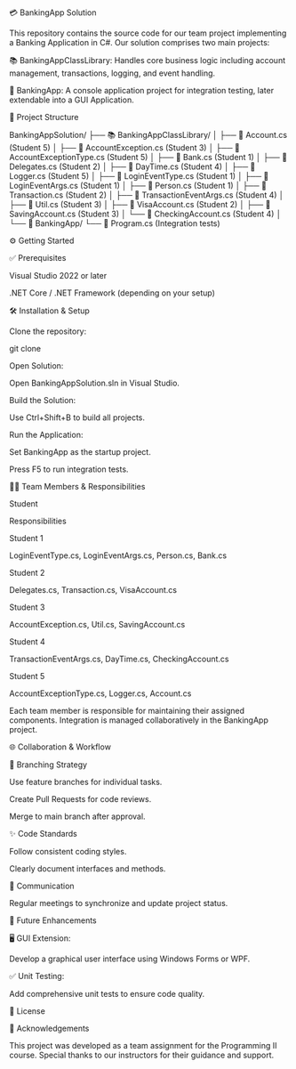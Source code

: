 💳 BankingApp Solution

This repository contains the source code for our team project implementing a Banking Application in C#. Our solution comprises two main projects:

📚 BankingAppClassLibrary: Handles core business logic including account management, transactions, logging, and event handling.

🚀 BankingApp: A console application project for integration testing, later extendable into a GUI Application.

📂 Project Structure

BankingAppSolution/
├── 📚 BankingAppClassLibrary/
│   ├── 📄 Account.cs                   (Student 5)
│   ├── 📄 AccountException.cs          (Student 3)
│   ├── 📄 AccountExceptionType.cs      (Student 5)
│   ├── 📄 Bank.cs                      (Student 1)
│   ├── 📄 Delegates.cs                 (Student 2)
│   ├── 📄 DayTime.cs                   (Student 4)
│   ├── 📄 Logger.cs                    (Student 5)
│   ├── 📄 LoginEventType.cs            (Student 1)
│   ├── 📄 LoginEventArgs.cs            (Student 1)
│   ├── 📄 Person.cs                    (Student 1)
│   ├── 📄 Transaction.cs               (Student 2)
│   ├── 📄 TransactionEventArgs.cs      (Student 4)
│   ├── 📄 Util.cs                      (Student 3)
│   ├── 📄 VisaAccount.cs               (Student 2)
│   ├── 📄 SavingAccount.cs             (Student 3)
│   └── 📄 CheckingAccount.cs           (Student 4)
│
└── 🚀 BankingApp/
    └── 📄 Program.cs                   (Integration tests)

⚙️ Getting Started

✅ Prerequisites

Visual Studio 2022 or later

.NET Core / .NET Framework (depending on your setup)

🛠️ Installation & Setup

Clone the repository:

git clone <repository-url>

Open Solution:

Open BankingAppSolution.sln in Visual Studio.

Build the Solution:

Use Ctrl+Shift+B to build all projects.

Run the Application:

Set BankingApp as the startup project.

Press F5 to run integration tests.

🧑‍💻 Team Members & Responsibilities

Student

Responsibilities

Student 1

LoginEventType.cs, LoginEventArgs.cs, Person.cs, Bank.cs

Student 2

Delegates.cs, Transaction.cs, VisaAccount.cs

Student 3

AccountException.cs, Util.cs, SavingAccount.cs

Student 4

TransactionEventArgs.cs, DayTime.cs, CheckingAccount.cs

Student 5

AccountExceptionType.cs, Logger.cs, Account.cs

Each team member is responsible for maintaining their assigned components. Integration is managed collaboratively in the BankingApp project.

🌐 Collaboration & Workflow

🌿 Branching Strategy

Use feature branches for individual tasks.

Create Pull Requests for code reviews.

Merge to main branch after approval.

✨ Code Standards

Follow consistent coding styles.

Clearly document interfaces and methods.

📢 Communication

Regular meetings to synchronize and update project status.

🚧 Future Enhancements

🖥️ GUI Extension:

Develop a graphical user interface using Windows Forms or WPF.

✅ Unit Testing:

Add comprehensive unit tests to ensure code quality.

📜 License



🙌 Acknowledgements

This project was developed as a team assignment for the Programming II course. Special thanks to our instructors for their guidance and support.

